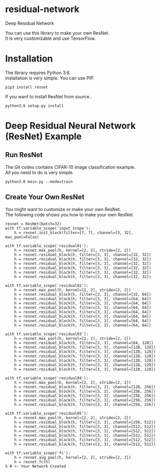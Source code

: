 # residual-network
Deep Residual Network 

You can use this library to make your own ResNet. <br>
It is very customizable and use TensorFlow. 

# Installation

The library requires Python 3.6. <br>
Installation is very simple. You can use PIP.

```
pip3 install resnet
```

If you want to install ResNet from source.. 

```
python3.6 setup.py install
```

# Deep Residual Neural Network (ResNet) Example 

## Run ResNet

The Git codes contains CIFAR-10 image classification example. <br>
All you need to do is very simple. 

```
python3.6 main.py --mode=train
```

## Create Your Own ResNet

You might want to customize or make your own ResNet. <br>
The following code shows you how to make your own ResNet. 

```
resnet = ResNet(batch=32)
with tf.variable_scope('input_scope'):
    h = resnet.init_block(filter=[7, 7], channel=[3, 32], max_pool=False)

with tf.variable_scope('residual01'):
    h = resnet.max_pool(h, kernel=[2, 2], stride=[2, 2])
    h = resnet.residual_block(h, filter=[3, 3], channel=[32, 32])
    h = resnet.residual_block(h, filter=[3, 3], channel=[32, 32])
    h = resnet.residual_block(h, filter=[3, 3], channel=[32, 32])
    h = resnet.residual_block(h, filter=[3, 3], channel=[32, 32])
    h = resnet.residual_block(h, filter=[3, 3], channel=[32, 32])
    h = resnet.residual_block(h, filter=[3, 3], channel=[32, 32])

with tf.variable_scope('residual02'):
    h = resnet.max_pool(h, kernel=[2, 2], stride=[2, 2])
    h = resnet.residual_block(h, filter=[3, 3], channel=[32, 64])
    h = resnet.residual_block(h, filter=[3, 3], channel=[64, 64])
    h = resnet.residual_block(h, filter=[3, 3], channel=[64, 64])
    h = resnet.residual_block(h, filter=[3, 3], channel=[64, 64])
    h = resnet.residual_block(h, filter=[3, 3], channel=[64, 64])
    h = resnet.residual_block(h, filter=[3, 3], channel=[64, 64])
    h = resnet.residual_block(h, filter=[3, 3], channel=[64, 64])
    h = resnet.residual_block(h, filter=[3, 3], channel=[64, 64])

with tf.variable_scope('residual03'):
    h = resnet.max_pool(h, kernel=[2, 2], stride=[2, 2])
    h = resnet.residual_block(h, filter=[3, 3], channel=[64, 128])
    h = resnet.residual_block(h, filter=[3, 3], channel=[128, 128])
    h = resnet.residual_block(h, filter=[3, 3], channel=[128, 128])
    h = resnet.residual_block(h, filter=[3, 3], channel=[128, 128])
    h = resnet.residual_block(h, filter=[3, 3], channel=[128, 128])
    h = resnet.residual_block(h, filter=[3, 3], channel=[128, 128])
    h = resnet.residual_block(h, filter=[3, 3], channel=[128, 128])

with tf.variable_scope('residual04'):
    h = resnet.max_pool(h, kernel=[2, 2], stride=[2, 2])
    h = resnet.residual_block(h, filter=[3, 3], channel=[128, 256])
    h = resnet.residual_block(h, filter=[3, 3], channel=[256, 256])
    h = resnet.residual_block(h, filter=[3, 3], channel=[256, 256])
    h = resnet.residual_block(h, filter=[3, 3], channel=[256, 256])
    h = resnet.residual_block(h, filter=[3, 3], channel=[256, 256])

with tf.variable_scope('residual05'):
    h = resnet.max_pool(h, kernel=[2, 2], stride=[2, 2])
    h = resnet.residual_block(h, filter=[3, 3], channel=[256, 512])
    h = resnet.residual_block(h, filter=[3, 3], channel=[512, 512])
    h = resnet.residual_block(h, filter=[3, 3], channel=[512, 512])
    h = resnet.residual_block(h, filter=[3, 3], channel=[512, 512])
    h = resnet.residual_block(h, filter=[3, 3], channel=[512, 512])
    h = resnet.residual_block(h, filter=[3, 3], channel=[512, 512])

with tf.variable_scope('fc'):
    h = resnet.avg_pool(h, kernel=[2, 2], stride=[2, 2])
    h = resnet.fc(h)
h # <- Your Network Created
```
